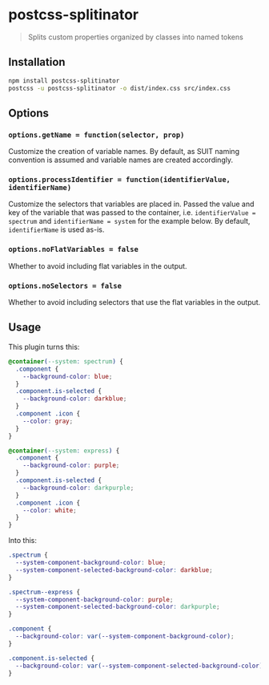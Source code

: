 # postcss-splitinator
> Splits custom properties organized by classes into named tokens

## Installation

```sh
npm install postcss-splitinator
postcss -u postcss-splitinator -o dist/index.css src/index.css
```

## Options

### `options.getName = function(selector, prop)`

Customize the creation of variable names. By default, as SUIT naming convention is assumed and variable names are created accordingly.

### `options.processIdentifier = function(identifierValue, identifierName)`

Customize the selectors that variables are placed in. Passed the value and key of the variable that was passed to the container, i.e. `identifierValue = spectrum` and `identifierName = system` for the example below. By default, `identifierName` is used as-is.

### `options.noFlatVariables = false`

Whether to avoid including flat variables in the output.

### `options.noSelectors = false`

Whether to avoid including selectors that use the flat variables in the output.

## Usage

This plugin turns this:

```css
@container(--system: spectrum) {
  .component {
    --background-color: blue;
  }
  .component.is-selected {
    --background-color: darkblue;
  }
  .component .icon {
    --color: gray;
  }
}

@container(--system: express) {
  .component {
    --background-color: purple;
  }
  .component.is-selected {
    --background-color: darkpurple;
  }
  .component .icon {
    --color: white;
  }
}

```

Into this:

```css
.spectrum {
  --system-component-background-color: blue;
  --system-component-selected-background-color: darkblue;
}

.spectrum--express {
  --system-component-background-color: purple;
  --system-component-selected-background-color: darkpurple;
}

.component {
  --background-color: var(--system-component-background-color);
}

.component.is-selected {
  --background-color: var(--system-component-selected-background-color);
}
```
